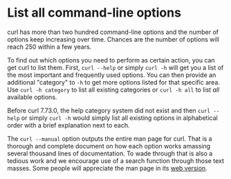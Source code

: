 # List all command-line options

curl has more than two hundred command-line options and the number of options
keep increasing over time. Chances are the number of options will reach 250
within a few years.

To find out which options you need to perform as certain action, you can get
curl to list them. First, `curl --help` or simply `curl -h` will get you a
list of the most important and frequently used options. You can then provide
an additional "category" to `-h` to get more options listed for that specific
area. Use `curl -h category` to list all existing categories or `curl -h all`
to list *all* available options.

Before curl 7.73.0, the help category system did not exist and then `curl
--help` or simply `curl -h` would simply list all existing options in
alphabetical order with a brief explanation next to each.

The `curl --manual` option outputs the entire man page for curl. That is a
thorough and complete document on how each option works amassing several
thousand lines of documentation. To wade through that is also a tedious work
and we encourage use of a search function through those text masses. Some
people will appreciate the man page in its [web
version](https://curl.se/docs/manpage.html).
